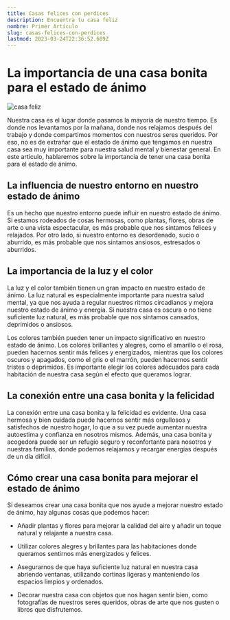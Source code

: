 ```yaml
---
title: Casas felices con perdices
description: Encuentra tu casa feliz
nombre: Primer Artículo
slug: casas-felices-con-perdices
lastmod: 2023-03-24T22:36:52.689Z
---
```


# La importancia de una casa bonita para el estado de ánimo

![casa feliz](https://www.asuntello.com/wp-content/uploads/2017/02/36ad9e98-69ae-4e2c-b512-7ce76c6fabc8.jpg)

Nuestra casa es el lugar donde pasamos la mayoría de nuestro tiempo. Es donde nos levantamos por la mañana, donde nos relajamos después del trabajo y donde compartimos momentos con nuestros seres queridos. Por eso, no es de extrañar que el estado de ánimo que tengamos en nuestra casa sea muy importante para nuestra salud mental y bienestar general. En este artículo, hablaremos sobre la importancia de tener una casa bonita para el estado de ánimo.

## La influencia de nuestro entorno en nuestro estado de ánimo

Es un hecho que nuestro entorno puede influir en nuestro estado de ánimo. Si estamos rodeados de cosas hermosas, como plantas, flores, obras de arte o una vista espectacular, es más probable que nos sintamos felices y relajados. Por otro lado, si nuestro entorno es desordenado, sucio o aburrido, es más probable que nos sintamos ansiosos, estresados o aburridos.

## La importancia de la luz y el color

La luz y el color también tienen un gran impacto en nuestro estado de ánimo. La luz natural es especialmente importante para nuestra salud mental, ya que nos ayuda a regular nuestros ritmos circadianos y mejora nuestro estado de ánimo y energía. Si nuestra casa es oscura o no tiene suficiente luz natural, es más probable que nos sintamos cansados, deprimidos o ansiosos.

Los colores también pueden tener un impacto significativo en nuestro estado de ánimo. Los colores brillantes y alegres, como el amarillo o el rosa, pueden hacernos sentir más felices y energizados, mientras que los colores oscuros y apagados, como el gris o el marrón, pueden hacernos sentir tristes o deprimidos. Es importante elegir los colores adecuados para cada habitación de nuestra casa según el efecto que queramos lograr.

## La conexión entre una casa bonita y la felicidad

La conexión entre una casa bonita y la felicidad es evidente. Una casa hermosa y bien cuidada puede hacernos sentir más orgullosos y satisfechos de nuestro hogar, lo que a su vez puede aumentar nuestra autoestima y confianza en nosotros mismos. Además, una casa bonita y acogedora puede ser un refugio seguro y reconfortante para nosotros y nuestras familias, donde podemos relajarnos y recargar energías después de un día difícil.

## Cómo crear una casa bonita para mejorar el estado de ánimo

Si deseamos crear una casa bonita que nos ayude a mejorar nuestro estado de ánimo, hay algunas cosas que podemos hacer:

- Añadir plantas y flores para mejorar la calidad del aire y añadir un toque natural y relajante a nuestra casa.

- Utilizar colores alegres y brillantes para las habitaciones donde queramos sentirnos más energizados y felices.

- Asegurarnos de que haya suficiente luz natural en nuestra casa abriendo ventanas, utilizando cortinas ligeras y manteniendo los espacios limpios y ordenados.

- Decorar nuestra casa con objetos que nos hagan sentir bien, como fotografías de nuestros seres queridos, obras de arte que nos gusten o libros que disfrutemos.
